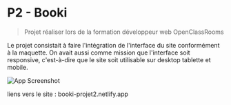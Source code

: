 
# P2 - Booki

>Projet réaliser lors de la formation développeur web OpenClassRooms

Le projet consistait à faire l'intégration de l'interface du site conformément à la maquette. On avait aussi comme mission que l'interface soit responsive, c'est-à-dire que le site soit utilisable sur desktop tablette et mobile.




![App Screenshot](https://user.oc-static.com/upload/2022/06/20/16557256333819_FR_1155_P3_Banner-Booki.png)


liens vers le site : booki-projet2.netlify.app
